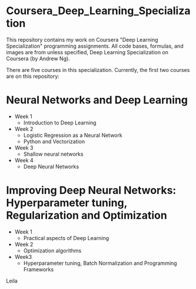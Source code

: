 # Coursera_Deep_Learning_Specialization

This repository contains my work on Coursera "Deep Learning Specialization" programming assignments. All code bases, formulas, and images are from unless specified, Deep Learning Specialization on Coursera (by Andrew Ng).

There are five courses in this specialization. Currently, the first two  courses are on this repository:

# Neural Networks and Deep Learning
- Week 1
  * Introduction to Deep Learning
- Week 2
  * Logistic Regression as a Neural Network
  * Python and Vectorization
- Week 3
  * Shallow neural networks
- Week 4
  * Deep Neural Networks
# Improving Deep Neural Networks: Hyperparameter tuning, Regularization and Optimization
* Week 1
  * Practical aspects of Deep Learning
* Week 2
  * Optimization algorithms
* Week3
  * Hyperparameter tuning, Batch Normalization and Programming Frameworks

Leila
